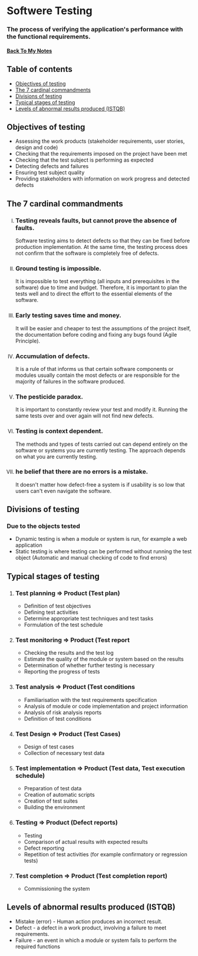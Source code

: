 <h1>Softwere Testing</h1>
<h3>The process of verifying the application's performance with the functional requirements.
</h3>
<h4><a href="https://github.com/Prime2390/Prime2390/blob/main/MyNote.md">Back To My Notes</a></h4>

<h2 id=0>Table of contents</h2>
<ul>
  <li><a href="#1">Objectives of testing</a></li>
  <li><a href="#2">The 7 cardinal commandments</a></li>
  <li><a href="#3">Divisions of testing</a></li>
  <li><a href="#4">Typical stages of testing</a></li>
  <li><a href="#5">Levels of abnormal results produced (ISTQB)</a></li>
</ul>

<h2 id=1>Objectives of testing</h2>
<ul>
  <li>Assessing the work products (stakeholder requirements, user stories, design and code)</li>
  <li>Checking that the requirements imposed on the project have been met</li>
  <li>Checking that the test subject is performing as expected</li>
  <li>Detecting defects and failures</li>
  <li>Ensuring test subject quality</li>
  <li>Providing stakeholders with information on work progress and detected defects</li>
</ul>

<h2 id=2>The 7 cardinal commandments</h2>
<ol type="I" >
<li><h3>Testing reveals faults, but cannot prove the absence of faults.</h3>
    <p>Software testing aims to detect defects so that they can be fixed before production implementation. At the same time, the testing process does not confirm that the software is completely free of defects.
</p></li>
<li>
  <h3>Ground testing is impossible.</h3>
  <p>It is impossible to test everything (all inputs and prerequisites in the software) due to time and budget. Therefore, it is important to plan the tests well and to direct the effort to the essential elements of the software.</p>
</li>
<li>
  <h3>Early testing saves time and money.</h3>
  <p>It will be easier and cheaper to test the assumptions of the project itself, the documentation before coding and fixing any bugs found (Agile Principle).</p>
</li>
<li>
  <h3>Accumulation of defects.</h3>
  <p>It is a rule of that informs us that certain software components or modules usually contain the most defects or are responsible for the majority of failures in the software produced.</p>
</li>
<li>
<h3>The pesticide paradox.</h3>
  <p>It is important to constantly review your test and modify it. Running the same tests over and over again will not find new defects.</p>
</li>
<li>
  <h3> Testing is context dependent.</h3>
  <p>The methods and types of tests carried out can depend entirely on the software or systems you are currently testing. The approach depends on what you are currently testing.</p>
</li>
<li>
  <h3>he belief that there are no errors is a mistake.</h3>
  <p>It doesn't matter how defect-free a system is if usability is so low that users can't even navigate the software.</p>
</li>
</ol>

<h2 id=3>Divisions of testing</h2>
<h3>Due to the objects tested</h3>
<ul>
  <li>Dynamic testing is when a module or system is run, for example a web application
</li>
  <li>Static testing is where testing can be performed without running the test object (Automatic and manual checking of code to find errors)</li>
</ul>
<h2 id=4>Typical stages of testing</h2>
<ol>
  <li>
    <h3>Test planning => Product (Test plan)</h3>
  <ul>
    <li>Definition of test objectives</li>
    <li>Defining test activities</li>
    <li>Determine appropriate test techniques and test tasks</li>
    <li>Formulation of the test schedule</li>
  </li></ul>
    
  <li>
    <h3>Test monitoring => Product (Test report</h3>
    <ul>
      <li>Checking the results and the test log </li>
      <li>Estimate the quality of the module or system based on the results</li>
      <li>Determination of whether further testing is necessary</li>
      <li>Reporting the progress of tests</li>
    </ul>
  </li>
  
  <li>
    <h3>Test analysis => Product (Test conditions</h3>
    <ul>
      <li>Familiarisation with the test requirements specification</li>
      <li>Analysis of module or code implementation and project information</li>
      <li>Analysis of risk analysis reports</li>
      <li>Definition of test conditions</li>
    </ul>
  </li>

   <li>
    <h3>Test Design => Product (Test Cases)</h3>
    <ul>
      <li>Design of test cases</li>
      <li>Collection of necessary test data</li>
    </ul>
  </li>

   <li>
    <h3>Test implementation => Product (Test data, Test execution schedule)</h3>
    <ul>
      <li>Preparation of test data</li>
      <li>Creation of automatic scripts</li>
      <li>Creation of test suites</li>
      <li>Building the environment</li>
    </ul>
  </li>

   <li>
    <h3>Testing => Product (Defect reports)</h3>
    <ul>
      <li>Testing</li>
      <li>Comparison of actual results with expected results</li>
      <li>Defect reporting</li>
      <li>Repetition of test activities (for example confirmatory or regression tests)</li>
    </ul>
  </li>

   <li>
    <h3>Test completion => Product (Test completion report)</h3>
    <ul>
      <li>Commissioning the system</li>
    </ul>
  </li>
  
</ol>


<h2 id=5>Levels of abnormal results produced (ISTQB)</h2>
<ul>
  <li>Mistake (error) - Human action produces an incorrect result.</li>
  <li>Defect - a defect in a work product, involving a failure to meet requirements.</li>
  <li>Failure - an event in which a module or system fails to perform the required functions</li>
</ul>
